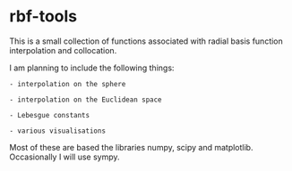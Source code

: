 # rbf-tools

This is a small collection of functions associated with radial basis function interpolation and collocation.

I am planning to include the following things:

	- interpolation on the sphere

	- interpolation on the Euclidean space

	- Lebesgue constants

	- various visualisations

Most of these are based the libraries numpy, scipy and matplotlib. Occasionally I will use sympy.

